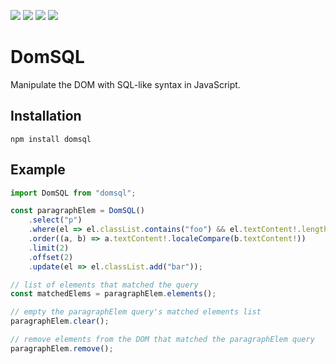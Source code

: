 ![](https://img.shields.io/npm/v/domsql?style=for-the-badge)
![](https://img.shields.io/npm/dt/domsql?style=for-the-badge)
![](https://img.shields.io/github/last-commit/serhankileci/domsql?style=for-the-badge)
![](https://img.shields.io/github/license/serhankileci/domsql?style=for-the-badge)

# DomSQL
Manipulate the DOM with SQL-like syntax in JavaScript.

## **Installation**
```
npm install domsql
```

## Example
```js
import DomSQL from "domsql";

const paragraphElem = DomSQL()
    .select("p")
    .where(el => el.classList.contains("foo") && el.textContent!.length > 3)
    .order((a, b) => a.textContent!.localeCompare(b.textContent!))
    .limit(2)
    .offset(2)
    .update(el => el.classList.add("bar"));

// list of elements that matched the query
const matchedElems = paragraphElem.elements();

// empty the paragraphElem query's matched elements list
paragraphElem.clear();

// remove elements from the DOM that matched the paragraphElem query
paragraphElem.remove();
```
